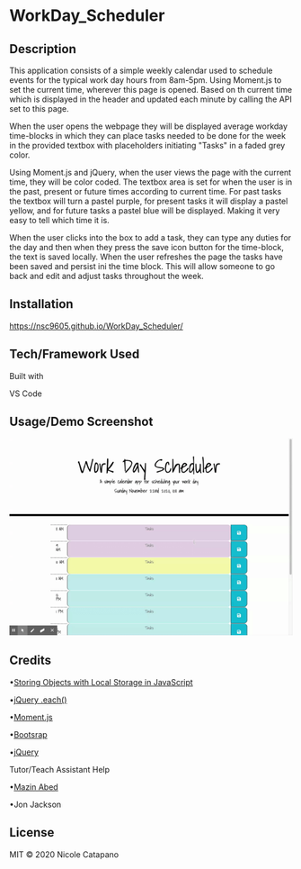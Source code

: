 # WorkDay_Scheduler

## Description 

This application consists of a simple weekly calendar used to schedule events for the typical work day hours from 8am-5pm. Using Moment.js to set the current time, wherever this page is opened. Based on th current time which is displayed in the header and updated each minute by calling the API set to this page. 

When the user opens the webpage they will be displayed average workday time-blocks in which they can place tasks needed to be done for the week in the provided textbox with placeholders initiating "Tasks" in a faded grey color. 

Using Moment.js and jQuery, when the user views the page with the current time, they will be color coded. The textbox area is set for when the user is in the past, present or future times according to current time. For past tasks the textbox will turn a pastel purple, for present tasks it will display a pastel yellow, and for future tasks a pastel blue will be displayed. Making it very easy to tell which time it is. 

When the user clicks into the box to add a task, they can type any duties for the day and then when they press the save icon button for the time-block, the text is saved locally. When the user refreshes the page the tasks have been saved and persist ini the time block. This will allow someone to go back and edit and adjust tasks throughout the week. 


## Installation

https://nsc9605.github.io/WorkDay_Scheduler/


## Tech/Framework Used

Built with

VS Code


## Usage/Demo Screenshot
 
![WorkDay_Scheduler](/Assets/images/work_demo.gif)


## Credits

•[Storing Objects with Local Storage in JavaScript](https://youtu.be/AUOzvFzdIk4)

•[jQuery .each()](https://www.sitepoint.com/jquery-each-function-examples/)

•[Moment.js](https://momentjs.com/) 

•[Bootsrap](https://getbootstrap.com/)

•[jQuery](https://api.jquery.com/)


Tutor/Teach Assistant Help

•[Mazin Abed](mazin_a_abd@yahoo.com)

•Jon Jackson


## License

MIT © 2020 Nicole Catapano


